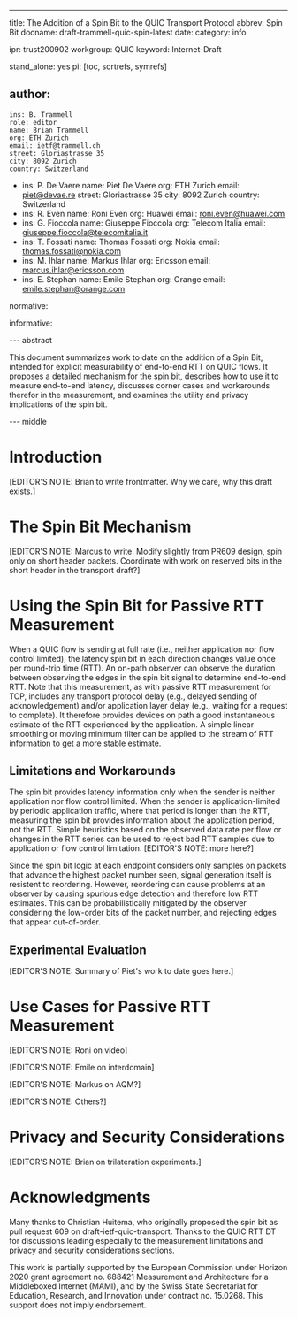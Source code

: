 ---
title: The Addition of a Spin Bit to the QUIC Transport Protocol
abbrev: Spin Bit
docname: draft-trammell-quic-spin-latest
date:
category: info

ipr: trust200902
workgroup: QUIC
keyword: Internet-Draft

stand_alone: yes
pi: [toc, sortrefs, symrefs]

author:
  -
    ins: B. Trammell
    role: editor
    name: Brian Trammell
    org: ETH Zurich
    email: ietf@trammell.ch
    street: Gloriastrasse 35
    city: 8092 Zurich
    country: Switzerland
  -
    ins: P. De Vaere
    name: Piet De Vaere
    org: ETH Zurich
    email: piet@devae.re
    street: Gloriastrasse 35
    city: 8092 Zurich
    country: Switzerland
  -
    ins: R. Even
    name: Roni Even
    org: Huawei
    email: roni.even@huawei.com
  -
    ins: G. Fioccola
    name: Giuseppe Fioccola
    org: Telecom Italia
    email: giuseppe.fioccola@telecomitalia.it
  -
    ins: T. Fossati
    name: Thomas Fossati
    org: Nokia
    email: thomas.fossati@nokia.com
  -
    ins: M. Ihlar
    name: Markus Ihlar
    org: Ericsson
    email: marcus.ihlar@ericsson.com
  -
    ins: E. Stephan
    name: Emile Stephan
    org: Orange
    email: emile.stephan@orange.com

normative:

informative:


--- abstract

This document summarizes work to date on the addition of a Spin Bit, intended
for explicit measurability of end-to-end RTT on QUIC flows. It proposes a
detailed mechanism for the spin bit, describes how to use it to measure
end-to-end latency, discusses corner cases and workarounds therefor in the
measurement, and examines the utility and privacy implications of the spin
bit.

--- middle

# Introduction

\[EDITOR'S NOTE: Brian to write frontmatter. Why we care, why this draft exists.]

# The Spin Bit Mechanism

\[EDITOR'S NOTE: Marcus to write. Modify slightly from PR609 design, spin only
on short header packets. Coordinate with work on reserved bits in the short
header in the transport draft?]

# Using the Spin Bit for Passive RTT Measurement

When a QUIC flow is sending at full rate (i.e., neither application nor flow
control limited), the latency spin bit in each direction changes value once
per round-trip time (RTT). An on-path observer can observe the duration
between observing the edges in the spin bit signal to determine end-to-end
RTT. Note that this measurement, as with passive RTT measurement for TCP,
includes any transport protocol delay (e.g., delayed sending of
acknowledgement) and/or application layer delay (e.g., waiting for a request
to complete). It therefore provides devices on path a good instantaneous
estimate of the RTT experienced by the application. A simple linear smoothing
or moving minimum filter can be applied to the stream of RTT information to
get a more stable estimate.

## Limitations and Workarounds

The spin bit provides latency information only when the sender is neither
application nor flow control limited. When the sender is application-limited
by periodic application traffic, where that period is longer than the RTT,
measuring the spin bit provides information about the application period, not
the RTT. Simple heuristics based on the observed data rate per flow or changes
in the RTT series can be used to reject bad RTT samples due to application or
flow control limitation. \[EDITOR'S NOTE: more here?]

Since the spin bit logic at each endpoint considers only samples on packets
that advance the highest packet number seen, signal generation itself is
resistent to reordering. However, reordering can cause problems at an observer
by causing spurious edge detection and therefore low RTT estimates. This can
be probabilistically mitigated by the observer considering the low-order bits
of the packet number, and rejecting edges that appear out-of-order.

## Experimental Evaluation

\[EDITOR'S NOTE: Summary of Piet's work to date goes here.]

# Use Cases for Passive RTT Measurement

\[EDITOR'S NOTE: Roni on video]

\[EDITOR'S NOTE: Emile on interdomain]

\[EDITOR'S NOTE: Markus on AQM?]

\[EDITOR'S NOTE: Others?]

# Privacy and Security Considerations

\[EDITOR'S NOTE: Brian on trilateration experiments.]

# Acknowledgments

Many thanks to Christian Huitema, who originally proposed the spin bit as pull
request 609 on draft-ietf-quic-transport. Thanks to the QUIC RTT DT for
discussions leading especially to the measurement limitations and privacy and
security considerations sections.

This work is partially supported by the European Commission under Horizon 2020
grant agreement no. 688421 Measurement and Architecture for a Middleboxed
Internet (MAMI), and by the Swiss State Secretariat for Education, Research,
and Innovation under contract no. 15.0268. This support does not imply
endorsement.
